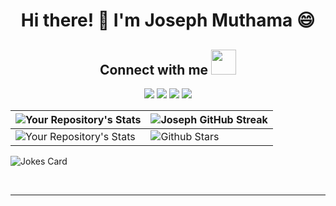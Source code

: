 <div align='center'>

# Hi there! 👋 I'm Joseph Muthama :smile:

## Connect with me <img src='https://raw.githubusercontent.com/ShahriarShafin/ShahriarShafin/main/Assets/handshake.gif' width="40px">

[<img src="https://img.shields.io/badge/LinkedIn-JOSEPHMUTHAMA-blue?style=for-the-badge&logo=linkedin">](https://www.linkedin.com/in/joseph-muthama-474880302/)
[<img src="https://img.shields.io/badge/Twitter-Joseph-blue?style=for-the-badge&logo=twitter">](https://x.com/MuthamaJo)
[<img src="https://img.shields.io/badge/Portfolio-Joseph-blue?style=for-the-badge&logo=website">](https://jmtech-0.github.io/JM/)
[<img src="https://img.shields.io/badge/GitHub-jmtech-0-blue?style=for-the-badge&logo=github">](https://github.com/jmtech-0)



</div>

| ![Your Repository's Stats](https://github-readme-stats.vercel.app/api?username=jmtech-0&show_icons=true&theme=tokyonight) | ![Joseph GitHub Streak](https://github-readme-streak-stats.herokuapp.com/?user=jmtech-0&theme=tokyonight) |
| --- | --- |
| ![Your Repository's Stats](https://github-readme-stats.vercel.app/api/top-langs/?username=jmtech-0&layout=compact&theme=blue-green) | ![Github Stars](https://github-readme-stats.vercel.app/api?username=jmtech-0&show_icons=true&locale=en&count_private=true&hide_rank=true&custom_title=My%20GitHub%20Stats&disable_animations=true&theme=tokyonight) |

![Jokes Card](https://readme-jokes.vercel.app/api?theme=tokyonight)

<br>

-----
